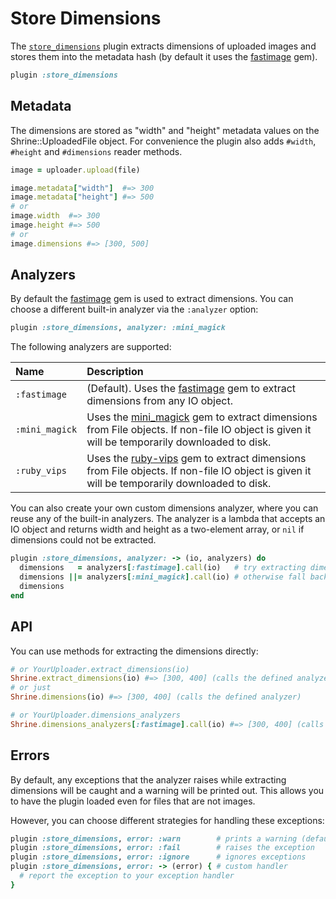 # Store Dimensions

The [`store_dimensions`][store_dimensions] plugin extracts dimensions of
uploaded images and stores them into the metadata hash (by default it uses the
[fastimage] gem).

```rb
plugin :store_dimensions
```

## Metadata

The dimensions are stored as "width" and "height" metadata values on the
Shrine::UploadedFile object. For convenience the plugin also adds `#width`,
`#height` and `#dimensions` reader methods.

```rb
image = uploader.upload(file)

image.metadata["width"]  #=> 300
image.metadata["height"] #=> 500
# or
image.width  #=> 300
image.height #=> 500
# or
image.dimensions #=> [300, 500]
```

## Analyzers

By default the [fastimage] gem is used to extract dimensions. You can choose a
different built-in analyzer via the `:analyzer` option:

```rb
plugin :store_dimensions, analyzer: :mini_magick
```

The following analyzers are supported:

| Name           | Description                                                                                                                                   |
| :-----------   | :-----------                                                                                                                                  |
| `:fastimage`   | (Default). Uses the [fastimage] gem to extract dimensions from any IO object.                                                                 |
| `:mini_magick` | Uses the [mini_magick] gem to extract dimensions from File objects. If non-file IO object is given it will be temporarily downloaded to disk. |
| `:ruby_vips`   | Uses the [ruby-vips] gem to extract dimensions from File objects. If non-file IO object is given it will be temporarily downloaded to disk.   |

You can also create your own custom dimensions analyzer, where you can reuse
any of the built-in analyzers. The analyzer is a lambda that accepts an IO
object and returns width and height as a two-element array, or `nil` if
dimensions could not be extracted.

```rb
plugin :store_dimensions, analyzer: -> (io, analyzers) do
  dimensions   = analyzers[:fastimage].call(io)   # try extracting dimensions with FastImage
  dimensions ||= analyzers[:mini_magick].call(io) # otherwise fall back to MiniMagick
  dimensions
end
```

## API

You can use methods for extracting the dimensions directly:

```rb
# or YourUploader.extract_dimensions(io)
Shrine.extract_dimensions(io) #=> [300, 400] (calls the defined analyzer)
# or just
Shrine.dimensions(io) #=> [300, 400] (calls the defined analyzer)

# or YourUploader.dimensions_analyzers
Shrine.dimensions_analyzers[:fastimage].call(io) #=> [300, 400] (calls a built-in analyzer)
```

## Errors

By default, any exceptions that the analyzer raises while extracting dimensions
will be caught and a warning will be printed out. This allows you to have the
plugin loaded even for files that are not images.

However, you can choose different strategies for handling these exceptions:

  ```rb
  plugin :store_dimensions, error: :warn        # prints a warning (default)
  plugin :store_dimensions, error: :fail        # raises the exception
  plugin :store_dimensions, error: :ignore      # ignores exceptions
  plugin :store_dimensions, error: -> (error) { # custom handler
    # report the exception to your exception handler
  }
  ```

[store_dimensions]: /lib/shrine/plugins/store_dimensions.rb
[fastimage]: https://github.com/sdsykes/fastimage
[mini_magick]: https://github.com/minimagick/minimagick
[ruby-vips]: https://github.com/libvips/ruby-vips
